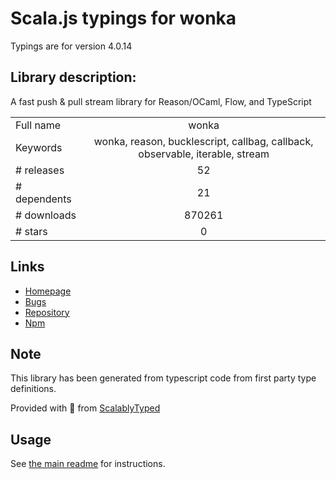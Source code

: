 
# Scala.js typings for wonka

Typings are for version 4.0.14

## Library description:
A fast push & pull stream library for Reason/OCaml, Flow, and TypeScript

|                    |                 |
| ------------------ | :-------------: |
| Full name          | wonka |
| Keywords           | wonka, reason, bucklescript, callbag, callback, observable, iterable, stream |
| # releases         | 52 |
| # dependents       | 21 |
| # downloads        | 870261 |
| # stars            | 0 |

## Links
- [Homepage](https://wonka.kitten.sh/)
- [Bugs](https://github.com/kitten/wonka/issues)
- [Repository](https://github.com/kitten/wonka)
- [Npm](https://www.npmjs.com/package/wonka)
    


## Note
This library has been generated from typescript code from first party type definitions.

Provided with :purple_heart: from [ScalablyTyped](https://github.com/oyvindberg/ScalablyTyped)

## Usage
See [the main readme](../../readme.md) for instructions.


